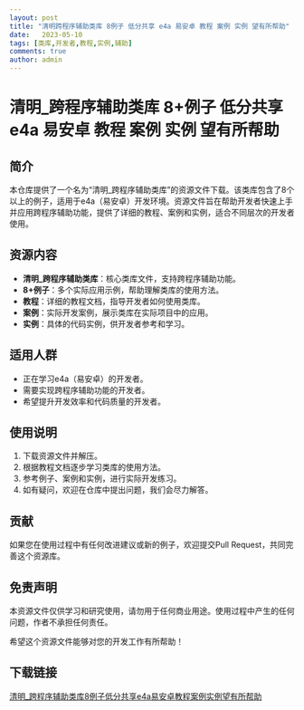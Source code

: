```yaml
---
layout: post
title: "清明跨程序辅助类库 8例子 低分共享 e4a 易安卓 教程 案例 实例 望有所帮助"
date:   2023-05-10
tags: [类库,开发者,教程,实例,辅助]
comments: true
author: admin
---
```

# 清明_跨程序辅助类库 8+例子 低分共享 e4a 易安卓 教程 案例 实例 望有所帮助

## 简介
本仓库提供了一个名为“清明_跨程序辅助类库”的资源文件下载。该类库包含了8个以上的例子，适用于e4a（易安卓）开发环境。资源文件旨在帮助开发者快速上手并应用跨程序辅助功能，提供了详细的教程、案例和实例，适合不同层次的开发者使用。

## 资源内容
- **清明_跨程序辅助类库**：核心类库文件，支持跨程序辅助功能。
- **8+例子**：多个实际应用示例，帮助理解类库的使用方法。
- **教程**：详细的教程文档，指导开发者如何使用类库。
- **案例**：实际开发案例，展示类库在实际项目中的应用。
- **实例**：具体的代码实例，供开发者参考和学习。

## 适用人群
- 正在学习e4a（易安卓）的开发者。
- 需要实现跨程序辅助功能的开发者。
- 希望提升开发效率和代码质量的开发者。

## 使用说明
1. 下载资源文件并解压。
2. 根据教程文档逐步学习类库的使用方法。
3. 参考例子、案例和实例，进行实际开发练习。
4. 如有疑问，欢迎在仓库中提出问题，我们会尽力解答。

## 贡献
如果您在使用过程中有任何改进建议或新的例子，欢迎提交Pull Request，共同完善这个资源库。

## 免责声明
本资源文件仅供学习和研究使用，请勿用于任何商业用途。使用过程中产生的任何问题，作者不承担任何责任。

希望这个资源文件能够对您的开发工作有所帮助！

## 下载链接

[清明_跨程序辅助类库8例子低分共享e4a易安卓教程案例实例望有所帮助](https://pan.quark.cn/s/c490e671a548)